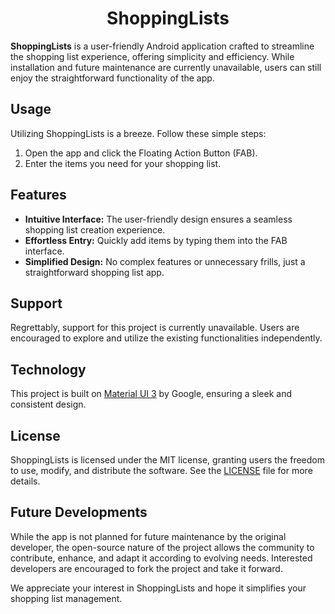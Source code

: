 <div align="center"><h1>ShoppingLists</h1></div>

**ShoppingLists** is a user-friendly Android application crafted to streamline the shopping list experience, offering simplicity and efficiency. While installation and future maintenance are currently unavailable, users can still enjoy the straightforward functionality of the app.

## Usage
Utilizing ShoppingLists is a breeze. Follow these simple steps:
1. Open the app and click the Floating Action Button (FAB).
2. Enter the items you need for your shopping list.

## Features
- **Intuitive Interface:** The user-friendly design ensures a seamless shopping list creation experience.
- **Effortless Entry:** Quickly add items by typing them into the FAB interface.
- **Simplified Design:** No complex features or unnecessary frills, just a straightforward shopping list app.

## Support
Regrettably, support for this project is currently unavailable. Users are encouraged to explore and utilize the existing functionalities independently.

## Technology
This project is built on [Material UI 3](https://m3.material.io) by Google, ensuring a sleek and consistent design.

## License
ShoppingLists is licensed under the MIT license, granting users the freedom to use, modify, and distribute the software. See the [LICENSE](link-to-license) file for more details.

## Future Developments
While the app is not planned for future maintenance by the original developer, the open-source nature of the project allows the community to contribute, enhance, and adapt it according to evolving needs. Interested developers are encouraged to fork the project and take it forward.

We appreciate your interest in ShoppingLists and hope it simplifies your shopping list management.
